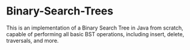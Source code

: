 # Binary-Search-Trees
This is an implementation of a Binary Search Tree in Java from scratch, capable of performing all basic BST operations, including insert, delete,  traversals, and more.
